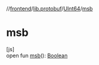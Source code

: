 //[frontend](../../../index.md)/[lib.protobuf](../index.md)/[UInt64](index.md)/[msb](msb.md)

# msb

[js]\
open fun [msb](msb.md)(): [Boolean](https://kotlinlang.org/api/latest/jvm/stdlib/kotlin/-boolean/index.html)

